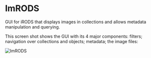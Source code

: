 # ImRODS
GUI for iRODS that displays images in collections and allows metadata manipulation and querying.

This screen shot shows the GUI with its 4 major components: filters; navigation over collections and objects; metadata; the image files:

![ImRODS](images/VideoScreenShot.bmp)
